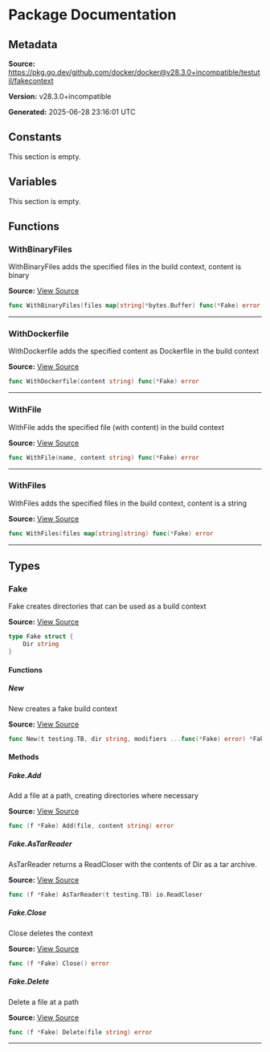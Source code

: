# Package Documentation

## Metadata

**Source:** https://pkg.go.dev/github.com/docker/docker@v28.3.0+incompatible/testutil/fakecontext

**Version:** v28.3.0+incompatible

**Generated:** 2025-06-28 23:16:01 UTC

## Constants

This section is empty.

## Variables

This section is empty.

## Functions

### WithBinaryFiles

WithBinaryFiles adds the specified files in the build context, content is binary

**Source:** [View Source](https://github.com/docker/docker/blob/v28.3.0/testutil/fakecontext/context.go#L69)  

```go
func WithBinaryFiles(files map[string]*bytes.Buffer) func(*Fake) error
```

---

### WithDockerfile

WithDockerfile adds the specified content as Dockerfile in the build context

**Source:** [View Source](https://github.com/docker/docker/blob/v28.3.0/testutil/fakecontext/context.go#L52)  

```go
func WithDockerfile(content string) func(*Fake) error
```

---

### WithFile

WithFile adds the specified file (with content) in the build context

**Source:** [View Source](https://github.com/docker/docker/blob/v28.3.0/testutil/fakecontext/context.go#L45)  

```go
func WithFile(name, content string) func(*Fake) error
```

---

### WithFiles

WithFiles adds the specified files in the build context, content is a string

**Source:** [View Source](https://github.com/docker/docker/blob/v28.3.0/testutil/fakecontext/context.go#L57)  

```go
func WithFiles(files map[string]string) func(*Fake) error
```

---

## Types

### Fake

Fake creates directories that can be used as a build context

**Source:** [View Source](https://github.com/docker/docker/blob/v28.3.0/testutil/fakecontext/context.go#L81)  

```go
type Fake struct {
	Dir string
}
```

#### Functions

##### New

New creates a fake build context

**Source:** [View Source](https://github.com/docker/docker/blob/v28.3.0/testutil/fakecontext/context.go#L14)  

```go
func New(t testing.TB, dir string, modifiers ...func(*Fake) error) *Fake
```

#### Methods

##### Fake.Add

Add a file at a path, creating directories where necessary

**Source:** [View Source](https://github.com/docker/docker/blob/v28.3.0/testutil/fakecontext/context.go#L86)  

```go
func (f *Fake) Add(file, content string) error
```

##### Fake.AsTarReader

AsTarReader returns a ReadCloser with the contents of Dir as a tar archive.

**Source:** [View Source](https://github.com/docker/docker/blob/v28.3.0/testutil/fakecontext/context.go#L113)  

```go
func (f *Fake) AsTarReader(t testing.TB) io.ReadCloser
```

##### Fake.Close

Close deletes the context

**Source:** [View Source](https://github.com/docker/docker/blob/v28.3.0/testutil/fakecontext/context.go#L108)  

```go
func (f *Fake) Close() error
```

##### Fake.Delete

Delete a file at a path

**Source:** [View Source](https://github.com/docker/docker/blob/v28.3.0/testutil/fakecontext/context.go#L102)  

```go
func (f *Fake) Delete(file string) error
```

---


